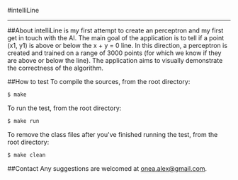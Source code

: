 #intelliLine
***

##About
intelliLine is my first attempt to create an perceptron and my first get in touch with the AI. The main goal of the application is to tell if a point (x1, y1) is above or below the x + y = 0 line. In this direction, a perceptron is created and trained on a range of 3000 points (for which we know if they are above or below the line). The application aims to visually demonstrate the correctness of the algorithm.

##How to test
To compile the sources, from the root directory:
`````bash
$ make
`````

To run the test, from the root directory:
`````bash
$ make run
`````

To remove the class files after you've finished running the test, from the root directory:
`````bash
$ make clean
`````

##Contact
Any suggestions are welcomed at onea.alex@gmail.com.